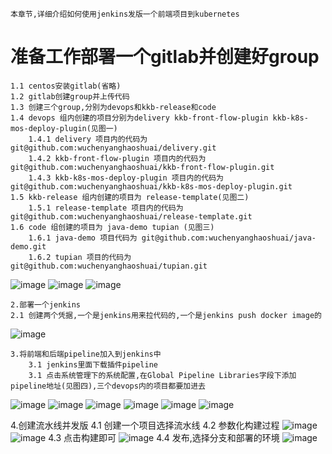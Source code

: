 ```
本章节,详细介绍如何使用jenkins发版一个前端项目到kubernetes
```
# 准备工作部署一个gitlab并创建好group
```
1.1 centos安装gitlab(省略)
1.2 gitlab创建group并上传代码
1.3 创建三个group,分别为devops和kkb-release和code
1.4 devops 组内创建的项目分别为delivery kkb-front-flow-plugin kkb-k8s-mos-deploy-plugin(见图一)
    1.4.1 delivery 项目内的代码为 git@github.com:wuchenyanghaoshuai/delivery.git
    1.4.2 kkb-front-flow-plugin 项目内的代码为 git@github.com:wuchenyanghaoshuai/kkb-front-flow-plugin.git
    1.4.3 kkb-k8s-mos-deploy-plugin 项目内的代码为 git@github.com:wuchenyanghaoshuai/kkb-k8s-mos-deploy-plugin.git
1.5 kkb-release 组内创建的项目为 release-template(见图二)
    1.5.1 release-template 项目内的代码为 git@github.com:wuchenyanghaoshuai/release-template.git
1.6 code 组创建的项目为 java-demo tupian (见图三)
    1.6.1 java-demo 项目代码为 git@github.com:wuchenyanghaoshuai/java-demo.git
    1.6.2 tupian 项目的代码为git@github.com:wuchenyanghaoshuai/tupian.git
```
![image](https://user-images.githubusercontent.com/39818267/152109590-06e52a14-3eca-491a-a98d-5cddc3ef874d.png)
![image](https://user-images.githubusercontent.com/39818267/152109958-9b8c942e-f61a-4009-ba7d-2e0e9979c89b.png)
![image](https://user-images.githubusercontent.com/39818267/152110962-a3bd6f01-09ce-4141-92fe-1aac497d722a.png)

```
2.部署一个jenkins
2.1 创建两个凭据,一个是jenkins用来拉代码的,一个是jenkins push docker image的
```
![image](https://user-images.githubusercontent.com/39818267/152107601-0a2b6c9f-93bc-48ac-8dd3-0fed732bb304.png)

```
3.将前端和后端pipeline加入到jenkins中
    3.1 jenkins里面下载插件pipeline
    3.1 点击系统管理下的系统配置,在Global Pipeline Libraries字段下添加pipeline地址(见图四),三个devops内的项目都要加进去

```
![image](https://user-images.githubusercontent.com/39818267/152111919-811e6f62-09ef-40af-8c47-ac71d299cad7.png)
![image](https://user-images.githubusercontent.com/39818267/152111956-fd8e68ac-cd89-4aad-af5d-891f65d45a70.png)
![image](https://user-images.githubusercontent.com/39818267/152111979-0ca33b5c-7303-4f64-b2e1-045cccf43ee6.png)
![image](https://user-images.githubusercontent.com/39818267/152111993-53ed8619-7a13-48e2-9fc4-2803c5ce5d1b.png)
![image](https://user-images.githubusercontent.com/39818267/152112029-ae75e545-945f-425b-809a-c69828862ffd.png)
![image](https://user-images.githubusercontent.com/39818267/152112043-8773e954-66d7-4f28-8e2b-865a58301f67.png)

4.创建流水线并发版
    4.1 创建一个项目选择流水线
    4.2 参数化构建过程
    ![image](https://user-images.githubusercontent.com/39818267/152114277-87dd779f-229a-42fb-a67c-3fb7ca8342f3.png)
    ![image](https://user-images.githubusercontent.com/39818267/152114292-2b6b6194-ee6b-443f-bcea-a3f28ca1f949.png)
    4.3 点击构建即可
    ![image](https://user-images.githubusercontent.com/39818267/152113759-a4db674d-f900-438b-9c31-48415ef7d3d9.png)
    4.4 发布,选择分支和部署的环境
    ![image](https://user-images.githubusercontent.com/39818267/152114432-a0471fc7-dd1f-4351-ae7d-0011eae9c0ce.png)


